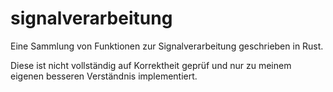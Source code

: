 # signalverarbeitung
Eine Sammlung von Funktionen zur Signalverarbeitung geschrieben in Rust.

Diese ist nicht vollständig auf Korrektheit geprüf und nur zu meinem eigenen besseren Verständnis implementiert.
